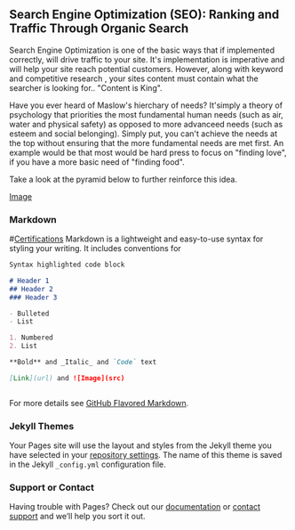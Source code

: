 ## Search Engine Optimization (SEO): Ranking and Traffic Through Organic Search

Search Engine Optimization is one of the basic ways that if implemented correctly, will drive traffic to your site.  It's implementation is imperative and will help your site reach potential customers. However, along with keyword and competitive research , your sites content must contain what the searcher is looking for.. "Content is King".

Have you ever heard of Maslow's hierchary of needs?  It'simply a theory of psychology that priorities the most fundamental human needs (such as air, water and physical safety) as opposed to more advanceed needs (such as esteem and social belonging).  Simply put, you can't achieve the needs at the top without ensuring that the more fundamental needs are met first. An example would be that most would be hard press to focus on "finding love", if you have a more basic need of "finding food".

Take a look at the pyramid below to further reinforce this idea.

[Image](mozlow_hierarchy.svg)


### Markdown
#[Certifications](Certfications.md)
Markdown is a lightweight and easy-to-use syntax for styling your writing. It includes conventions for

```markdown
Syntax highlighted code block

# Header 1
## Header 2
### Header 3

- Bulleted
- List

1. Numbered
2. List

**Bold** and _Italic_ and `Code` text

[Link](url) and ![Image](src)



```

For more details see [GitHub Flavored Markdown](https://guides.github.com/features/mastering-markdown/).

### Jekyll Themes

Your Pages site will use the layout and styles from the Jekyll theme you have selected in your [repository settings](https://github.com/zimtech0/digital_marketing_examples/settings). The name of this theme is saved in the Jekyll `_config.yml` configuration file.

### Support or Contact

Having trouble with Pages? Check out our [documentation](https://help.github.com/categories/github-pages-basics/) or [contact support](https://github.com/contact) and we’ll help you sort it out.
